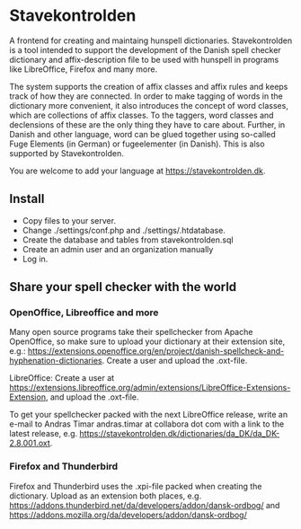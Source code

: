 # Stavekontrolden
A frontend for creating and maintaing hunspell dictionaries.
Stavekontrolden is a tool intended to support the development of the Danish spell checker dictionary and affix-description file to be used with hunspell in programs like LibreOffice, Firefox and many more.

The system supports the creation of affix classes and affix rules and keeps track of how they are connected. In order to make tagging of words in the dictionary more convenient, it also introduces the concept of word classes, which are collections of affix classes. To the taggers, word classes and declensions of these are the only thing they have to care about. Further, in Danish and other language, word can be glued together using so-called Fuge Elements (in German) or fugeelementer (in Danish). This is also supported by Stavekontrolden.

You are welcome to add your language at https://stavekontrolden.dk. 

## Install
- Copy files to your server. 
- Change ./settings/conf.php and ./settings/.htdatabase.
- Create the database and tables from stavekontrolden.sql 
- Create an admin user and an organization manually
- Log in.

## Share your spell checker with the world

### OpenOffice, Libreoffice and more

Many open source programs take their spellchecker from Apache OpenOffice, so make sure to upload your dictionary at their extension site, e.g.: https://extensions.openoffice.org/en/project/danish-spellcheck-and-hyphenation-dictionaries. Create a user and upload the .oxt-file.

LibreOffice: Create a user at https://extensions.libreoffice.org/admin/extensions/LibreOffice-Extensions-Extension, and upload the .oxt-file.

To get your spellchecker packed with the next LibreOffice release, write an e-mail to Andras Timar andras.timar at collabora dot com with a link to the latest release, e.g. https://stavekontrolden.dk/dictionaries/da_DK/da_DK-2.8.001.oxt.

### Firefox and Thunderbird

Firefox and Thunderbird uses the .xpi-file packed when creating the dictionary. Upload as an extension both places, e.g. https://addons.thunderbird.net/da/developers/addon/dansk-ordbog/ and https://addons.mozilla.org/da/developers/addon/dansk-ordbog/

